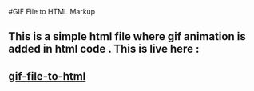 #GIF File to HTML Markup

## This is a simple html file where gif animation is added in html code . This is live here :
## [ gif-file-to-html](https://itiskamrul.github.io/gif-file-to-html/)

